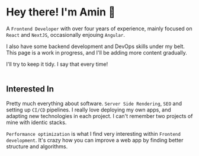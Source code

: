 # Hey there! I'm Amin 🙂
A `Frontend Developer` with over four years of experience, mainly focused on `React` and `NextJS`, occasionally enjouing `Angular`.


I also have some backend development and DevOps skills under my belt. This page is a work in progress, and I'll be adding more content gradually. 


I'll try to keep it tidy. I say that every time!
<br>
<br>

## Interested In
Pretty much everything about software.
`Server Side Rendering`, `SEO` and setting up `CI/CD` pipelines.
I really love deploying my own apps, and adapting new technologies in each project. I can't remember two projects of mine with identic stacks.

`Performance optimization` is what I find very interesting within `Frontend development`. It's crazy how you can improve a web app by finding better structure and algorithms.
